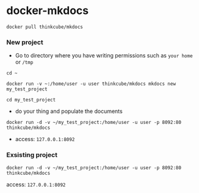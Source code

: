 # docker-mkdocs

`docker pull thinkcube/mkdocs`

### New project

- Go to directory where you have writing permissions such as `your home` or `/tmp`

`cd ~`

`docker run -v ~:/home/user -u user thinkcube/mkdocs mkdocs new my_test_project`

`cd my_test_project`

- do your thing and populate the documents

`docker run -d -v ~/my_test_project:/home/user -u user -p 8092:80 thinkcube/mkdocs`

- access: `127.0.0.1:8092`

### Exsisting project

`docker run -d -v ~/my_test_project:/home/user -u user -p 8092:80 thinkcube/mkdocs`

access: `127.0.0.1:8092`

